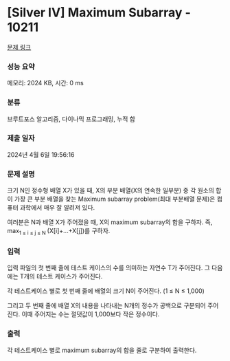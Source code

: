 # [Silver IV] Maximum Subarray - 10211 

[문제 링크](https://www.acmicpc.net/problem/10211) 

### 성능 요약

메모리: 2024 KB, 시간: 0 ms

### 분류

브루트포스 알고리즘, 다이나믹 프로그래밍, 누적 합

### 제출 일자

2024년 4월 6일 19:56:16

### 문제 설명

<p>크기 N인 정수형 배열 X가 있을 때, X의 부분 배열(X의 연속한 일부분) 중 각 원소의 합이 가장 큰 부분 배열을 찾는 Maximum subarray problem(최대 부분배열 문제)은 컴퓨터 과학에서 매우 잘 알려져 있다.</p>

<p>여러분은 N과 배열 X가 주어졌을 때, X의 maximum subarray의 합을 구하자. 즉, max<sub>1 ≤ i ≤  j ≤ N </sub>(X[i]+...+X[j])를 구하자.</p>

### 입력 

 <p>입력 파일의 첫 번째 줄에 테스트 케이스의 수를 의미하는 자연수 T가 주어진다. 그 다음에는 T개의 테스트 케이스가 주어진다.</p>

<p>각 테스트케이스 별로 첫 번째 줄에 배열의 크기 N이 주어진다. (1 ≤ N ≤ 1,000)</p>

<p>그리고 두 번째 줄에 배열 X의 내용을 나타내는 N개의 정수가 공백으로 구분되어 주어진다. 이때 주어지는 수는 절댓값이 1,000보다 작은 정수이다.</p>

### 출력 

 <p>각 테스트케이스 별로 maximum subarray의 합을 줄로 구분하여 출력한다.</p>

